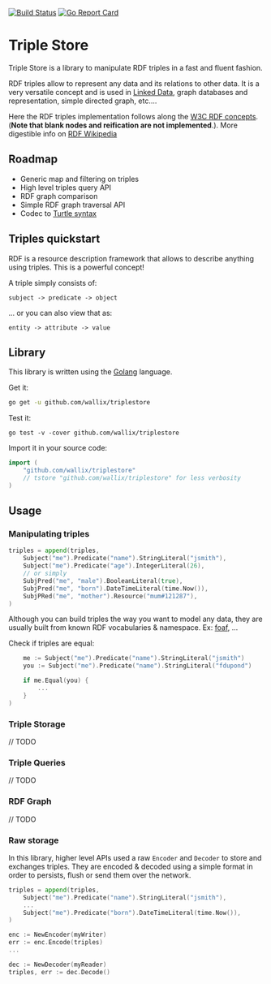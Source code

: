 [![Build Status](https://api.travis-ci.org/wallix/triplestore.svg?branch=master)](https://travis-ci.org/wallix/triplestore)
[![Go Report Card](https://goreportcard.com/badge/github.com/wallix/triplestore)](https://goreportcard.com/report/github.com/wallix/triplestore)

# Triple Store

Triple Store is a library to manipulate RDF triples in a fast and fluent fashion.

RDF triples allow to represent any data and its relations to other data. It is a very versatile concept and is used in [Linked Data](https://en.wikipedia.org/wiki/Linked_data), graph databases and representation, simple directed graph, etc....

Here the RDF triples implementation follows along the [W3C RDF concepts](https://www.w3.org/TR/rdf11-concepts/). (**Note that blank nodes and reification are not implemented**.). More digestible info on [RDF Wikipedia](https://en.wikipedia.org/wiki/Resource_Description_Framework)

## Roadmap

- Generic map and filtering on triples
- High level triples query API
- RDF graph comparison
- Simple RDF graph traversal API
- Codec to [Turtle syntax](https://en.wikipedia.org/wiki/Turtle_(syntax))

## Triples quickstart

RDF is a resource description framework that allows to describe anything using triples. This is a powerful concept!

A triple simply consists of:

```
subject -> predicate -> object
```

... or you can also view that as: 

```
entity -> attribute -> value
```

## Library 

This library is written using the [Golang](https://golang.org) language.

Get it:

```sh
go get -u github.com/wallix/triplestore
```

Test it:

```
go test -v -cover github.com/wallix/triplestore
```

Import it in your source code:

```go
import (
	"github.com/wallix/triplestore"
	// tstore "github.com/wallix/triplestore" for less verbosity
)
```

## Usage

### Manipulating triples

```go
triples = append(triples,
	Subject("me").Predicate("name").StringLiteral("jsmith"),
 	Subject("me").Predicate("age").IntegerLiteral(26),
 	// or simply
 	SubjPred("me", "male").BooleanLiteral(true),
 	SubjPred("me", "born").DateTimeLiteral(time.Now()),
 	SubjPRed("me", "mother").Resource("mum#121287"),
)
```

Although you can build triples the way you want to model any data, they are usually built from known RDF vocabularies & namespace. Ex: [foaf](http://xmlns.com/foaf/spec/), ...

Check if triples are equal:

```go
	me := Subject("me").Predicate("name").StringLiteral("jsmith")
 	you := Subject("me").Predicate("name").StringLiteral("fdupond")

 	if me.Equal(you) {
 	 	...
 	}
)
```

### Triple Storage

// TODO

### Triple Queries

// TODO

### RDF Graph

// TODO

### Raw storage

In this library, higher level APIs used a raw `Encoder` and `Decoder` to store and exchanges triples. They are encoded & decoded using a simple format in order to persists, flush or send them over the network.

```go
triples = append(triples,
	Subject("me").Predicate("name").StringLiteral("jsmith"),
	...
 	Subject("me").Predicate("born").DateTimeLiteral(time.Now()),
)

enc := NewEncoder(myWriter)
err := enc.Encode(triples)
...

dec := NewDecoder(myReader)
triples, err := dec.Decode()

```